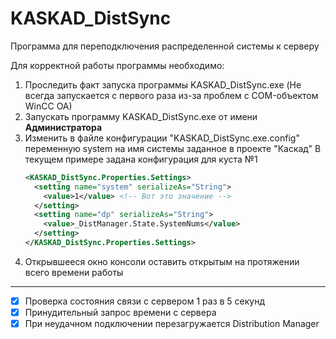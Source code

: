 # KASKAD_DistSync
Программа для переподключения распределенной системы к серверу

Для корректной работы программы необходимо:
1. Проследить факт запуска программы KASKAD_DistSync.exe (Не всегда запускается с первого раза из-за проблем с COM-объектом WinCC OA)
2. Запускать программу KASKAD_DistSync.exe от имени **Администратора**
3. Изменить в файле конфигурации "KASKAD_DistSync.exe.config" переменную system на имя системы заданное в проекте "Каскад"
   В текущем примере задана конфигурация для куста №1
    ````XML
    <KASKAD_DistSync.Properties.Settings>
      <setting name="system" serializeAs="String">
        <value>1</value> <!-- Вот это значение -->
      </setting>
      <setting name="dp" serializeAs="String">
        <value>_DistManager.State.SystemNums</value>
      </setting>
    </KASKAD_DistSync.Properties.Settings>
    ````
4. Открывшееся окно консоли оставить открытым на протяжении всего времени работы
---
- [x] Проверка состояния связи с сервером 1 раз в 5 секунд
- [x] Принудительный запрос времени с сервера
- [x] При неудачном подключении перезагружается Distribution Manager
